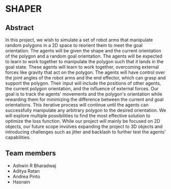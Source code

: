 # SHAPER

## Abstract
In this project, we wish to simulate a set of robot arms that manipulate random polygons in a 2D space to reorient them to meet the goal orientation. The agents will be given the shape and the current orientation of the polygon and a random goal orientation. The agents will be expected to learn to work together to manipulate the polygon such that it lands in the goal state. These agents will learn to work together, overcoming external forces like gravity that act on the polygon. The agents will have control over the joint angles of the robot arms and the end effector, which can grasp and support the polygon. Their input will include the positions of other agents, the current polygon orientation, and the influence of external forces. Our goal is to track the agents' movements and the polygon's orientation while rewarding them for minimizing the difference between the current and goal orientations. This iterative process will continue until the agents can successfully manipulate any arbitrary polygon to the desired orientation. We will explore multiple possibilities to find the most effective solution to optimize the loss function. While our project will mainly be focused on 2D objects, our future scope involves expanding the project to 3D objects and introducing challenges such as jitter and backlash to further test the agents' capabilities.

## Team members
* Ashwin R Bharadwaj
* Aditya Ratan
* Andrea Pinto 
* Hasnain
